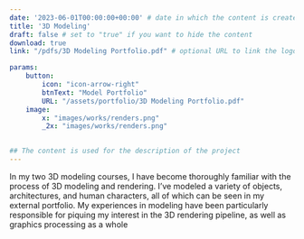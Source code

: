 ```yaml
---
date: '2023-06-01T00:00:00+00:00' # date in which the content is created - defaults to "today"
title: '3D Modeling'
draft: false # set to "true" if you want to hide the content 
download: true
link: "/pdfs/3D Modeling Portfolio.pdf" # optional URL to link the logo to

params:
    button:
        icon: "icon-arrow-right"
        btnText: "Model Portfolio"
        URL: "/assets/portfolio/3D Modeling Portfolio.pdf"
    image:  
        x: "images/works/renders.png"
        _2x: "images/works/renders.png"
    

## The content is used for the description of the project
---
```

In my two 3D modeling courses, I have become thoroughly familiar with the process of 3D modeling and
rendering. I’ve modeled a variety of objects, architectures, and human characters, all of which can be seen in
my external portfolio. My experiences in modeling have been particularly responsible for piquing my interest
in the 3D rendering pipeline, as well as graphics processing as a whole